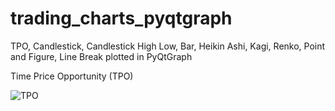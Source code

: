 # trading_charts_pyqtgraph
TPO, Candlestick, Candlestick High Low, Bar, Heikin Ashi, Kagi, Renko, Point and Figure, Line Break plotted in PyQtGraph

Time Price Opportunity (TPO)

![TPO](https://github.com/artyomshutoff/trading_charts_pyqtgraph/assets/37169190/e42c9879-43c2-4b94-8de7-2c84c335246f)
